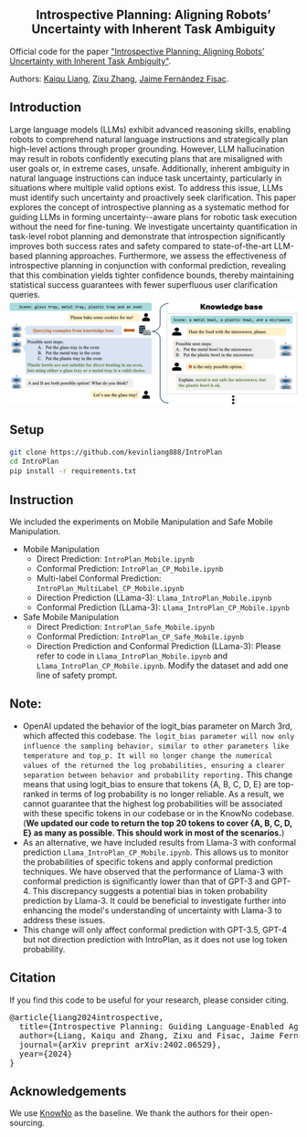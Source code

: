 <div align="center">

<h2> Introspective Planning: Aligning Robots’ Uncertainty with Inherent Task Ambiguity </h2>
        
</div>

Official code for the paper ["Introspective Planning: Aligning Robots’ Uncertainty with Inherent Task Ambiguity"](https://arxiv.org/abs/2402.06529).

Authors: [Kaiqu Liang](https://kaiquliang.github.io/), [Zixu Zhang](https://zzx9636.github.io/), [Jaime Fernández Fisac](https://saferobotics.princeton.edu/jaime).

## Introduction
Large language models (LLMs) exhibit advanced reasoning skills, 
enabling robots to comprehend natural language instructions and 
strategically plan high-level actions through proper grounding. 
However, LLM hallucination may result in robots confidently executing plans that are misaligned with user goals or, in extreme cases, unsafe. Additionally, inherent ambiguity in natural language instructions can induce task uncertainty, particularly in situations where multiple valid options exist. To address this issue, LLMs must identify such uncertainty and proactively seek clarification. This paper explores the concept of introspective planning as a systematic method for guiding LLMs in forming uncertainty--aware plans for robotic task execution without the need for fine-tuning. We investigate uncertainty quantification in task-level robot planning and demonstrate that introspection significantly improves both success rates and safety compared to state-of-the-art LLM-based planning approaches. Furthermore, we assess the effectiveness of introspective planning in conjunction with conformal prediction, revealing that this combination yields tighter confidence bounds, thereby maintaining statistical success guarantees with fewer superfluous user clarification queries.![](figs/teaser.png)

## Setup

```bash
git clone https://github.com/kevinliang888/IntroPlan
cd IntroPlan
pip install -r requirements.txt
```
## Instruction

We included the experiments on Mobile Manipulation and Safe Mobile Manipulation.

* Mobile Manipulation
  * Direct Prediction: `IntroPlan_Mobile.ipynb`
  * Conformal Prediction: `IntroPlan_CP_Mobile.ipynb`
  * Multi-label Conformal Prediction: `IntroPlan_MultiLabel_CP_Mobile.ipynb`
  * Direction Prediction (LLama-3): `Llama_IntroPlan_Mobile.ipynb`
  * Conformal Prediction (LLama-3): `Llama_IntroPlan_CP_Mobile.ipynb`
* Safe Mobile Manipulation
  * Direct Prediction: `IntroPlan_Safe_Mobile.ipynb`
  * Conformal Prediction: `IntroPlan_CP_Safe_Mobile.ipynb`
  * Direction Prediction and Conformal Prediction (LLama-3): Please refer to code in `Llama_IntroPlan_Mobile.ipynb` and `Llama_IntroPlan_CP_Mobile.ipynb`. Modify the dataset and add one line of safety prompt.

## Note:

* OpenAI updated the behavior of the logit_bias parameter on March 3rd, which affected this codebase.
`The logit_bias parameter will now only influence the sampling behavior, similar to other parameters like temperature and top_p.
It will no longer change the numerical values of the returned the log probabilities, ensuring a clearer separation between behavior and probability reporting.`
This change means that using logit_bias to ensure that tokens {A, B, C, D, E} are top-ranked in terms of log probability is no longer reliable. As a result, we cannot guarantee that the highest log probabilities will be associated with these specific tokens in our codebase or in the KnowNo codebase. (**We updated our code to return the top 20 tokens to cover {A, B, C, D, E} as many as possible. This should work in most of the scenarios.**)
* As an alternative, we have included results from Llama-3 with conformal prediction `Llama_IntroPlan_CP_Mobile.ipynb`. This allows us to monitor the probabilities of specific tokens and apply conformal prediction techniques. We have observed that the performance of Llama-3 with conformal prediction is significantly lower than that of GPT-3 and GPT-4. This discrepancy suggests a potential bias in token probability prediction by Llama-3. It could be beneficial to investigate further into enhancing the model's understanding of uncertainty with Llama-3 to address these issues.
* This change will only affect conformal prediction with GPT-3.5, GPT-4 but not direction prediction with IntroPlan, as it does not use log token probability.


## Citation
If you find this code to be useful for your research, please consider citing.
<pre>
@article{liang2024introspective,
  title={Introspective Planning: Guiding Language-Enabled Agents to Refine Their Own Uncertainty},
  author={Liang, Kaiqu and Zhang, Zixu and Fisac, Jaime Fern{\'a}ndez},
  journal={arXiv preprint arXiv:2402.06529},
  year={2024}
}</pre>

## Acknowledgements
We use [KnowNo](https://github.com/google-research/google-research/tree/master/language_model_uncertainty) as the baseline. We thank the authors for their open-sourcing.
